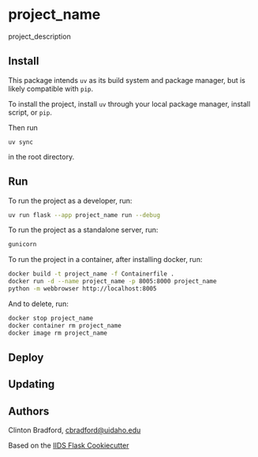 # project_name

project_description

## Install

This package intends `uv` as its build system and package manager, but is likely compatible with `pip`.

To install the project, install `uv` through your local package manager, install script, or `pip`.

Then run

```
uv sync
```

in the root directory.

## Run

To run the project as a developer, run:

```bash
uv run flask --app project_name run --debug
```

To run the project as a standalone server, run:

```bash
gunicorn
```

To run the project in a container, after installing docker, run:

```bash
docker build -t project_name -f Containerfile .
docker run -d --name project_name -p 8005:8000 project_name
python -m webbrowser http://localhost:8005
```

And to delete, run:

```bash
docker stop project_name
docker container rm project_name
docker image rm project_name
```

## Deploy

## Updating

## Authors

Clinton Bradford, cbradford@uidaho.edu

Based on the [IIDS Flask Cookiecutter](https://github.com/ui-iids/flask-cookiecutter)
